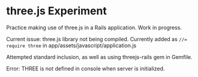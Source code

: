# three.js Experiment

Practice making use of three.js in a Rails application. Work in progress.

Current issue:
three.js library not being compiled. Currently added as
```//= require three```
in app/assets/javascript/application.js

Attempted standard inclusion, as well as using threejs-rails gem in Gemfile.

Error:
THREE is not defined in console when server is initialized.